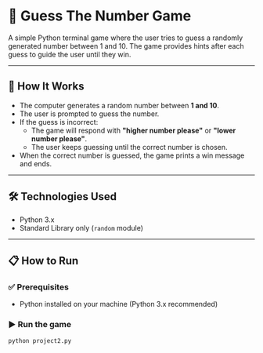 # 🎲 Guess The Number Game

A simple Python terminal game where the user tries to guess a randomly generated number between 1 and 10. The game provides hints after each guess to guide the user until they win.

---

## 🧠 How It Works

- The computer generates a random number between **1 and 10**.
- The user is prompted to guess the number.
- If the guess is incorrect:
  - The game will respond with **"higher number please"** or **"lower number please"**.
  - The user keeps guessing until the correct number is chosen.
- When the correct number is guessed, the game prints a win message and ends.

---

## 🛠️ Technologies Used

- Python 3.x
- Standard Library only (`random` module)

---

## 📋 How to Run

### ✅ Prerequisites

- Python installed on your machine (Python 3.x recommended)

### ▶️ Run the game

```bash
python project2.py
